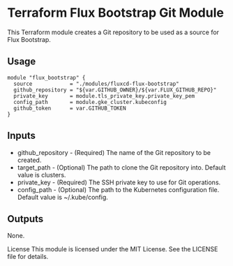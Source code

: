 # Terraform Flux Bootstrap Git Module

This Terraform module creates a Git repository to be used as a source for Flux Bootstrap.

## Usage

```hcl
module "flux_bootstrap" {
  source            = "./modules/fluxcd-flux-bootstrap"
  github_repository = "${var.GITHUB_OWNER}/${var.FLUX_GITHUB_REPO}"
  private_key       = module.tls_private_key.private_key_pem
  config_path       = module.gke_cluster.kubeconfig
  github_token      = var.GITHUB_TOKEN
}
```
## Inputs
- github_repository - (Required) The name of the Git repository to be created.
- target_path - (Optional) The path to clone the Git repository into. Default value is clusters.
- private_key - (Required) The SSH private key to use for Git operations.
- config_path - (Optional) The path to the Kubernetes configuration file. Default value is ~/.kube/config.

## Outputs
None.

License
This module is licensed under the MIT License. See the LICENSE file for details.
